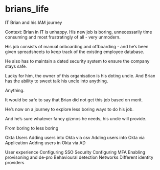 
# brians_life
IT Brian and his IAM journey

Context: Brian in IT is unhappy. His new job is boring, unnecessarily time 
consuming and most frustratingly of all - very unmodern. 

His job consists of manual onboarding and offboarding - and he’s been 
given spreadsheets to keep track of the existing employee database. 

He also has to maintain a dated security system to ensure the company 
stays safe. 

Lucky for him, the owner of this organisation is his doting uncle. And 
Brian has the ability to sweet talk his uncle into anything. 

Anything. 

It would be safe to say that Brian did not get this job based on merit. 

He’s now on a journey to explore less boring ways to do his job. 

And he’s sure whatever fancy gizmos he needs, his uncle will provide. 



From boring to less boring 

Okta Users
Adding users into Okta via csv 
Adding users into Okta via Application 
Adding users in Okta via AD

User experience 
Configuring SSO 
Security
Configuring MFA 
Enabling provisoning and de-pro
Behavioural detection 
Networks
Different identity providers 






